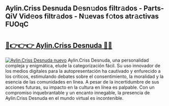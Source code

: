 ## Aylin.Criss Desnuda D𝚎sn𝚞dos filtr𝚊dos - Parts-QiV Vid𝚎os filtr𝚊dos - N𝚞evas f𝚘tos atr𝚊ctivas FUOqC

# <h2><a href="http://mbdry4.tromn.icu/?c=Aylin.Criss+Desnuda">🔗👉👉👉 Aylin.Criss Desnuda 🔗🔗</a></h2>

[![Aylin.Criss Desnuda nuevo](https://i.imgur.com/pEAQMta.gif)](http://mbdry4.tromn.icu/?c=Aylin.Criss+Desnuda)
Aylin.Criss Desnuda, una personalidad compleja y enigmática, elude la categorización fácil. Su uso innovador de los medios digitales para la autopresentación ha cautivado y enfurecido a los críticos, estimulando debates sobre el consentimiento, la moralidad y la esencia de las comunidades en línea. A pesar de la incertidumbre de sus acciones futuras, su impacto en la cultura en línea es palpable. Con un compromiso inquebrantable y un encanto innegable, la presencia de Aylin.Criss Desnuda en el mundo virtual es incontenible.
